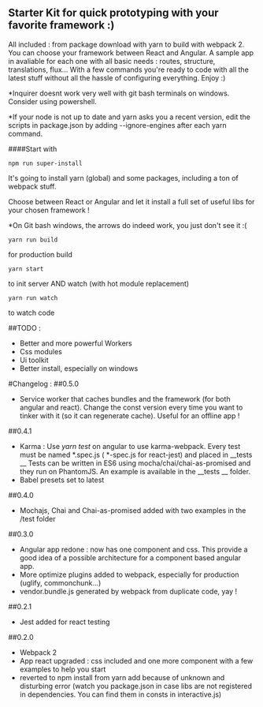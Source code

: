 ## Starter Kit for quick prototyping with your favorite framework :)
All included : from package download with yarn to build with webpack 2.
You can choose your framework between React and Angular. A sample app in avaliable for each one with all basic needs : routes, structure, translations, flux...
With a few commands you're ready to code with all the latest stuff without all the hassle of configuring everything.
Enjoy :)

*Inquirer doesnt work very well with git bash terminals on windows. Consider using powershell.

*If your node is not up to date and yarn asks you a recent version, edit the scripts in package.json by adding --ignore-engines after each yarn command.

####Start with
```
npm run super-install
```

It's going to install yarn (global) and some packages, including a ton of webpack stuff.

Choose between React or Angular and let it install a full set of useful libs for your chosen framework !

*On Git bash windows, the arrows do indeed work, you just don't see it :(

```
yarn run build
```
for production build

```
yarn start
```
to init server AND watch (with hot module replacement)

```
yarn run watch
```
to watch code

##TODO :
- Better and more powerful Workers
- Css modules
- Ui toolkit
- Better install, especially on windows


#Changelog :
##0.5.0
- Service worker that caches bundles and the framework (for both angular and react). Change the const version every time you want to tinker with it (so it can regenerate cache). Useful for an offline app !

##0.4.1
- Karma : Use *yarn test* on angular to use karma-webpack. Every test must be named *.spec.js ( *-spec.js for react-jest) and placed in __tests __
Tests can be written in ES6 using mocha/chai/chai-as-promised and they run on PhantomJS. An example is available in the __tests __ folder.
- Babel presets set to latest

##0.4.0
- Mochajs, Chai and Chai-as-promised added with two examples in the /test folder

##0.3.0
- Angular app redone : now has one component and css. This provide a good idea of a possible architecture for a component based angular app.
- More optimize plugins added to webpack, especially for production (uglify, commonchunk...)
- vendor.bundle.js generated by webpack from duplicate code, yay !

##0.2.1
- Jest added for react testing

##0.2.0
- Webpack 2
- App react upgraded : css included and one more component with a few examples to help you start
- reverted to npm install from yarn add because of unknown and disturbing error (watch you package.json in case libs are not registered in dependencies. You can find them in consts in interactive.js)
